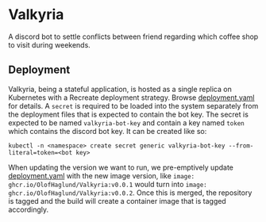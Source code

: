 # Valkyria

A discord bot to settle conflicts between friend regarding which coffee shop to visit during weekends.

## Deployment

Valkyria, being a stateful application, is hosted as a single replica on Kubernetes with a Recreate deployment strategy. 
Browse [deployment.yaml](kustomize/deployment.yaml) for details. A `secret` is required to be loaded into the system
separately from the deployment files that is expected to contain the bot key. The secret is expected to be named `valkyria-bot-key` 
and contain a key named `token` which contains the discord bot key. It can be created like so:

`kubectl -n <namespace> create secret generic valkyria-bot-key --from-literal=token=<bot key>`

When updating the version we want to run, we pre-emptively update [deployment.yaml](kustomize/deployment.yaml) with the new image version, like
`image: ghcr.io/OlofHaglund/Valkyria:v0.0.1` would turn into `image: ghcr.io/OlofHaglund/Valkyria:v0.0.2`. Once this is merged, the repository
is tagged and the build will create a container image that is tagged accordingly.
